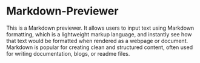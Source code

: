 # Markdown-Previewer
This is a Markdown previewer. It allows users to input text using Markdown formatting, which is a lightweight markup language, and instantly see how that text would be formatted when rendered as a webpage or document. Markdown is popular for creating clean and structured content, often used for writing documentation, blogs, or readme files.
